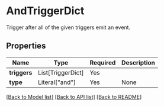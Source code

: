 # AndTriggerDict

Trigger after all of the given triggers emit an event.

## Properties
| Name | Type | Required | Description |
| ------------ | ------------- | ------------- | ------------- |
**triggers** | List[TriggerDict] | Yes |  |
**type** | Literal["and"] | Yes | None |


[[Back to Model list]](../../README.md#documentation-for-models) [[Back to API list]](../../README.md#documentation-for-api-endpoints) [[Back to README]](../../README.md)
